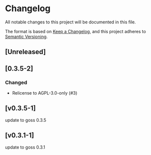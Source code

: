 # Changelog
All notable changes to this project will be documented in this file.

The format is based on [Keep a Changelog](https://keepachangelog.com/en/1.0.0/),
and this project adheres to [Semantic Versioning](https://semver.org/spec/v2.0.0.html).

## [Unreleased]

## [0.3.5-2]
### Changed
- Relicense to AGPL-3.0-only (#3)

## [v0.3.5-1]
update to goss 0.3.5


## [v0.3.1-1]
update to goss 0.3.1

